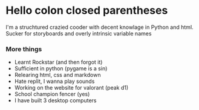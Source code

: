 # Hello colon closed parentheses 

I'm a struchtured crazied cooder with decent knowlage in Python and html. Sucker for storyboards and overly intrinsic variable names
 
### More things
- Learnt Rockstar (and then forgot it)
- Sufficient in python (pygame is a sin)
- Relearing html, css and markdown
- Hate replit, I wanna play sounds 
- Working on the website for valorant (peak d1)
- School champion fencer (yes)
- I have built 3 desktop computers
